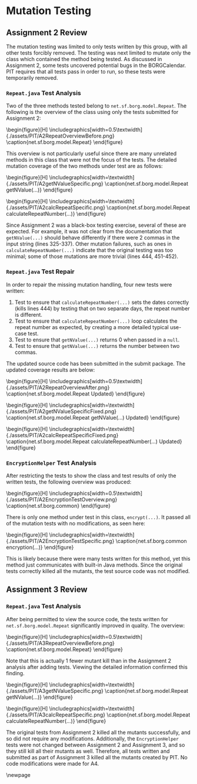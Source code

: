 # Mutation Testing

## Assignment 2 Review

The mutation testing was limited to only tests written by this group, with all other tests forcibly removed. The testing was next limited to mutate only the class which contained the method being tested. As discussed in Assignment 2, some tests uncovered potential bugs in the BORGCalendar. PIT requires that all tests pass in order to run, so these tests were temporarily removed.

### `Repeat.java` Test Analysis

Two of the three methods tested belong to `net.sf.borg.model.Repeat`. The following is the overview of the class using only the tests submitted for Assignment 2:

\begin{figure}[H]
\includegraphics[width=0.5\textwidth]{./assets/PIT/A2RepeatOverviewBefore.png}
\caption{net.sf.borg.model.Repeat}
\end{figure}

This overview is not particularly useful since there are many unrelated methods in this class that were not the focus of the tests. The detailed mutation coverage of the two methods under test are as follows:

\begin{figure}[H]
\includegraphics[width=\textwidth]{./assets/PIT/A2getNValueSpecific.png}
\caption{net.sf.borg.model.Repeat getNValue(...)}
\end{figure}

\begin{figure}[H]
\includegraphics[width=\textwidth]{./assets/PIT/A2calcRepeatSpecific.png}
\caption{net.sf.borg.model.Repeat calculateRepeatNumber(...)}
\end{figure}

Since Assignment 2 was a black-box testing exercise, several of these are expected. For example, it was not clear from the documentation that `getNValue(...)` should behave differently if there were 2 commas in the input string (lines 325-337). Other mutation failures, such as ones in `calculateRepeatNumber(...)` indicate that the original testing was too minimal; some of those mutations are more trivial (lines 444, 451-452).

### `Repeat.java` Test Repair

In order to repair the missing mutation handling, four new tests were written:

1. Test to ensure that `calculateRepeatNumber(...)` sets the dates correctly (kills lines 444) by testing that on two separate days, the repeat number is different.
2. Test to ensure that `calculateRepeatNumber(...)` loop calculates the repeat number as expected, by creating a more detailed typical use-case test.
3. Test to ensure that `getNValue(...)` returns 0 when passed in a `null`.
4. Test to ensure that `getNValue(...)` returns the number between two commas.

The updated source code has been submitted in the submit package. The updated coverage results are below:

\begin{figure}[H]
\includegraphics[width=0.5\textwidth]{./assets/PIT/A2RepeatOverviewAfter.png}
\caption{net.sf.borg.model.Repeat Updated}
\end{figure}

\begin{figure}[H]
\includegraphics[width=\textwidth]{./assets/PIT/A2getNValueSpecificFixed.png}
\caption{net.sf.borg.model.Repeat getNValue(...) Updated}
\end{figure}

\begin{figure}[H]
\includegraphics[width=\textwidth]{./assets/PIT/A2calcRepeatSpecificFixed.png}
\caption{net.sf.borg.model.Repeat calculateRepeatNumber(...) Updated}
\end{figure}

### `EncryptionHelper` Test Analysis

After restricting the tests to show the class and test results of only the written tests, the following overview was produced:

\begin{figure}[H]
\includegraphics[width=0.5\textwidth]{./assets/PIT/A2EncryptionTestOverview.png}
\caption{net.sf.borg.common}
\end{figure}

There is only one method under test in this class, `encrypt(...)`. It passed all of the mutation tests with no modifications, as seen here:

\begin{figure}[H]
\includegraphics[width=\textwidth]{./assets/PIT/A2EncryptionTestSpecific.png}
\caption{net.sf.borg.common encryption(...)}
\end{figure}

This is likely because there were many tests written for this method, yet this method just communicates with built-in Java methods. Since the original tests correctly killed all the mutants, the test source code was not modified.

## Assignment 3 Review

### `Repeat.java` Test Analysis

After being permitted to view the source code, the tests written for `net.sf.borg.model.Repeat` significantly improved in quality. The overview:

\begin{figure}[H]
\includegraphics[width=0.5\textwidth]{./assets/PIT/A3RepeatOverviewBefore.png}
\caption{net.sf.borg.model.Repeat}
\end{figure}

Note that this is actually 1 fewer mutant kill than in the Assignment 2 analysis after adding tests. Viewing the detailed information confirmed this finding.

\begin{figure}[H]
\includegraphics[width=\textwidth]{./assets/PIT/A3getNValueSpecific.png}
\caption{net.sf.borg.model.Repeat getNValue(...)}
\end{figure}

\begin{figure}[H]
\includegraphics[width=\textwidth]{./assets/PIT/A3calcRepeatSpecific.png}
\caption{net.sf.borg.model.Repeat calculateRepeatNumber(...)}
\end{figure}

The original tests from Assignment 2 killed all the mutants successfully, and so did not require any modifications. Additionally, the `EncryptionHelper` tests were not changed between Assignment 2 and Assignment 3, and so they still kill all their mutants as well. Therefore, all tests written and submitted as part of Assignment 3 killed all the mutants created by PIT. No code modifications were made for A4.

\newpage
